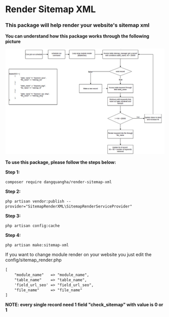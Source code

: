 # Render Sitemap XML
### This package will help render your website's sitemap xml

<b>You can understand how this package works through the following picture</b>

<img src="https://github.com/dangquangha/render-sitemap-xml/blob/master/images/work_flow.jpg">

<b>To use this package, please follow the steps below:</b>

<b>Step 1:</b>
```
composer require dangquangha/render-sitemap-xml
```

<b>Step 2:</b>
```
php artisan vendor:publish --provider="SitemapRenderXML\SitemapRenderServiceProvider" 
```

<b>Step 3:</b>
```
php artisan config:cache
```

<b>Step 4:</b>
```
php artisan make:sitemap-xml
```

If you want to change module render on your website you just edit the config/sitemap_render.php
```
[
    "module_name"   => "module_name",
    "table_name"    => "table_name",
    'field_url_seo' => "field_url_seo",
    "file_name"     => "file_name"
]
```
<b>NOTE: every single record need 1 field "check_sitemap" with value is 0 or 1</b> 
